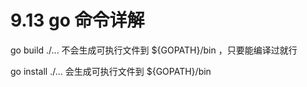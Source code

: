 # 9.13 go 命令详解





go build ./... 不会生成可执行文件到 ${GOPATH}/bin ，只要能编译过就行

go install ./... 会生成可执行文件到  ${GOPATH}/bin 